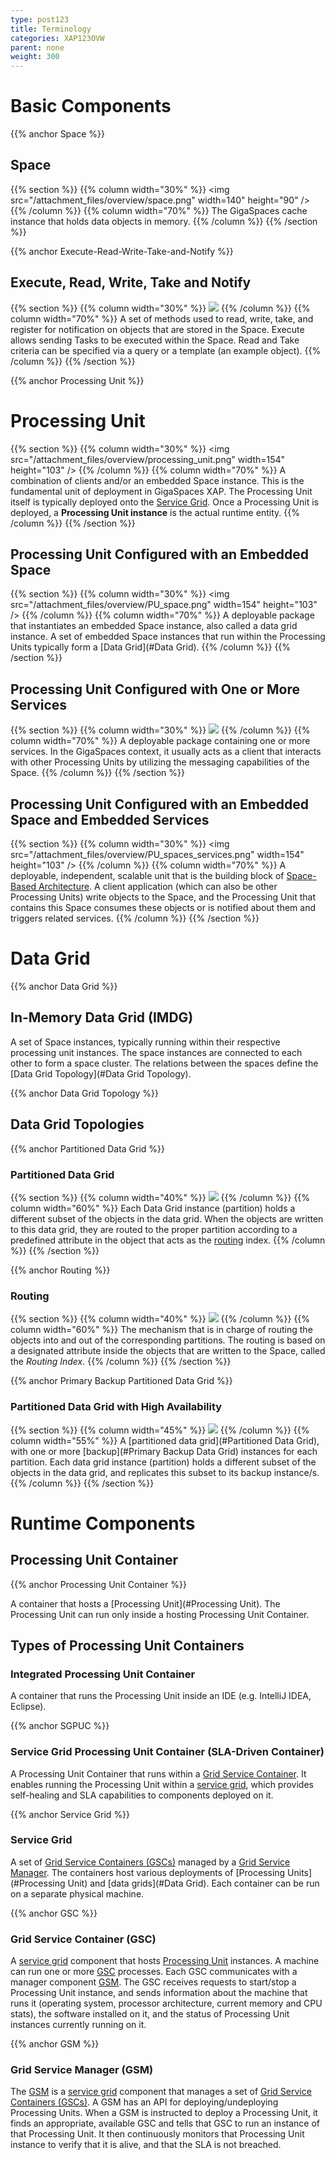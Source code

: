 ```yaml
---
type: post123
title: Terminology
categories: XAP123OVW
parent: none
weight: 300
---
```


 


# Basic Components

{{%  anchor Space %}}

## Space

{{%  section %}}
{{%  column width="30%" %}}
<img src="/attachment_files/overview/space.png" width=140" height="90" />
{{%  /column %}}
{{%  column width="70%" %}}
The GigaSpaces cache instance that holds data objects in memory.
{{%  /column %}}
{{%  /section %}}

{{%  anchor Execute-Read-Write-Take-and-Notify %}}

## Execute, Read, Write, Take and Notify

{{%  section %}}
{{%  column width="30%" %}}
<img src="/attachment_files/overview/operations.png"  />
{{%  /column %}}
{{%  column width="70%" %}}
A set of methods used to read, write, take, and register for notification on objects that are stored in the Space. Execute allows sending Tasks to be executed within the Space. Read and Take criteria can be specified via a query or a template (an example object).
{{%  /column %}}
{{%  /section %}}


{{%  anchor Processing Unit %}}

# Processing Unit

{{%  section %}}
{{%  column width="30%" %}}
<img src="/attachment_files/overview/processing_unit.png" width=154" height="103" />
{{%  /column %}}
{{%  column width="70%" %}}
A combination of clients and/or an embedded Space instance. This is the fundamental unit of deployment in GigaSpaces XAP. The Processing Unit itself is typically deployed onto the [Service Grid](#service-grid). Once a Processing Unit is deployed, a **Processing Unit instance** is the actual runtime entity.
{{%  /column %}}
{{%  /section %}}

## Processing Unit Configured with an Embedded Space

{{%  section %}}
{{%  column width="30%" %}}
<img src="/attachment_files/overview/PU_space.png" width=154" height="103" />
{{%  /column %}}
{{%  column width="70%" %}}
A deployable package that instantiates an embedded Space instance, also called a data grid instance. A set of embedded Space instances that run within the Processing Units typically form a [Data Grid](#Data Grid).
{{%  /column %}}
{{%  /section %}}


## Processing Unit Configured with One or More Services

{{%  section %}}
{{%  column width="30%" %}}
<img src="/attachment_files/overview/PU_services.png"  />
{{%  /column %}}
{{%  column width="70%" %}}
A deployable package containing one or more services. In the GigaSpaces context, it usually acts as a client that interacts with other Processing Units by utilizing the messaging capabilities of the Space.
{{%  /column %}}
{{%  /section %}}


## Processing Unit Configured with an Embedded Space and Embedded Services
{{%  section %}}
{{%  column width="30%" %}}
<img src="/attachment_files/overview/PU_spaces_services.png" width=154" height="103" />
{{%  /column %}}
{{%  column width="70%" %}}
A deployable, independent, scalable unit that is the building block of [Space-Based Architecture](./space-based-architecture.html). A client application (which can also be other Processing Units) write objects to the Space, and the Processing Unit that contains this Space consumes these objects or is notified about them and triggers related services.
{{%  /column %}}
{{%  /section %}}


# Data Grid


{{%  anchor Data Grid %}}

## In-Memory Data Grid (IMDG)

A set of Space instances, typically running within their respective processing unit instances. The space instances are connected to each other to form a space cluster. The relations between the spaces define the [Data Grid Topology](#Data Grid Topology).


{{%  anchor Data Grid Topology %}}

## Data Grid Topologies

{{%  anchor Partitioned Data Grid %}}

### Partitioned Data Grid

{{%  section %}}
{{%  column width="40%" %}}
<img src="/attachment_files/overview/partitioned_data_grid.png"  />
{{%  /column %}}
{{%  column width="60%" %}}
Each Data Grid instance (partition) holds a different subset of the objects in the data grid. When the objects are written to this data grid, they are routed to the proper partition according to a predefined attribute in the object that acts as the [routing](#Routing) index.
{{%  /column %}}
{{%  /section %}}


{{%  anchor Routing %}}

### Routing

{{%  section %}}
{{%  column width="40%" %}}
<img src="/attachment_files/overview/routing.png"  />
{{%  /column %}}
{{%  column width="60%" %}}
The mechanism that is in charge of routing the objects into and out of the corresponding partitions. The routing is based on a designated attribute inside the objects that are written to the Space, called the _Routing Index_.
{{%  /column %}}
{{%  /section %}}



{{%  anchor Primary Backup Partitioned Data Grid %}}

### Partitioned Data Grid with High Availability

{{%  section %}}
{{%  column width="45%" %}}
<img src="/attachment_files/overview/partitioned_data_grid_HA.png"  />
{{%  /column %}}
{{%  column width="55%" %}}
A [partitioned data grid](#Partitioned Data Grid), with one or more [backup](#Primary Backup Data Grid) instances for each partition. Each data grid instance (partition) holds a different subset of the objects in the data grid, and replicates this subset to its backup instance/s.
{{%  /column %}}
{{%  /section %}}


# Runtime Components

## Processing Unit Container

{{%  anchor Processing Unit Container %}}

A container that hosts a [Processing Unit](#Processing Unit). The Processing Unit can run only inside a hosting Processing Unit Container.


## Types of Processing Unit Containers

### Integrated Processing Unit Container

A container that runs the Processing Unit inside an IDE (e.g. IntelliJ IDEA, Eclipse).

{{%  anchor SGPUC %}}

### Service Grid Processing Unit Container (SLA-Driven Container)

A Processing Unit Container that runs within a [Grid Service Container](#GSC). It enables running the Processing Unit within a [service grid](#service-grid), which provides self-healing and SLA capabilities to components deployed on it.


{{%  anchor Service Grid %}}

### Service Grid

A set of [Grid Service Containers (GSCs)](#gsc) managed by a [Grid Service Manager](#gsm). The containers host various deployments of [Processing Units](#Processing Unit) and [data grids](#Data Grid).
Each container can be run on a separate physical machine.

{{%  anchor GSC %}}

### Grid Service Container (GSC)

A [service grid](#service-grid) component that hosts [Processing Unit](#processing-unit) instances. A machine can run one or more [GSC](#gsc) processes. Each GSC communicates with a manager component [GSM](#gsm). The GSC receives requests to start/stop a Processing Unit instance, and sends information about the machine that runs it (operating system, processor architecture, current memory and CPU stats), the software installed on it, and the status of Processing Unit instances currently running on it.


{{%  anchor GSM %}}

### Grid Service Manager (GSM)

The [GSM](#gsm) is a [service grid](#service-grid) component that manages a set of [Grid Service Containers (GSCs)](#gsc). A GSM has an API for deploying/undeploying Processing Units. When a GSM is instructed to deploy a Processing Unit, it finds an appropriate, available GSC and tells that GSC to run an instance of that Processing Unit. It then continuously monitors that Processing Unit instance to verify that it is alive, and that the SLA is not breached.





